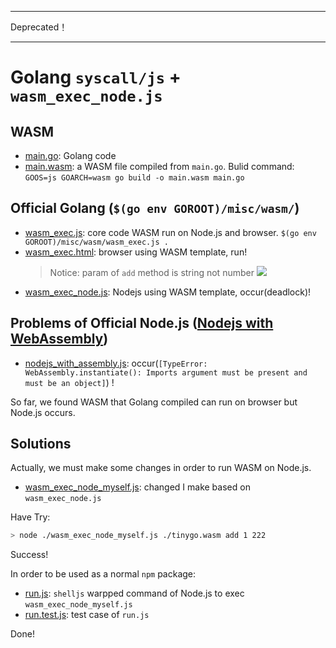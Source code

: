 --------------------------------

Deprecated！

--------------------------------

# Golang `syscall/js` + `wasm_exec_node.js`

## WASM

* [main.go](./main.go): Golang code
* [main.wasm](./main.wasm): a WASM file compiled from `main.go`. Bulid command: `GOOS=js GOARCH=wasm go build -o main.wasm main.go`

## Official Golang (`$(go env GOROOT)/misc/wasm/`)

* [wasm_exec.js](./wasm_exec.js): core code WASM run on Node.js and browser. `$(go env GOROOT)/misc/wasm/wasm_exec.js .`
* [wasm_exec.html](./wasm_exec.html):  browser using WASM template, run!
  > Notice: param of `add` method is string not number
  > ![](https://i.imgur.com/4qJ6g9a.png)
* [wasm_exec_node.js](./wasm_exec_node.js): Nodejs using WASM template, occur(deadlock)!

## Problems of Official Node.js ([Nodejs with WebAssembly](https://nodejs.dev/en/learn/nodejs-with-webassembly/))

* [nodejs_with_assembly.js](./nodejs_with_assembly.js): occur(`[TypeError: WebAssembly.instantiate(): Imports argument must be present and must be an object]`) !

So far, we found WASM that Golang compiled can run on browser but Node.js occurs.

## Solutions

Actually, we must make some changes in order to run WASM on Node.js.

* [wasm_exec_node_myself.js](./wasm_exec_node_myself.js): changed I make based on `wasm_exec_node.js`

Have Try:

```bash
> node ./wasm_exec_node_myself.js ./tinygo.wasm add 1 222
```

Success!

In order to be used as a normal `npm` package:

* [run.js](./run.js): `shelljs` warpped command of Node.js to exec `wasm_exec_node_myself.js`
* [run.test.js](./run.test.js): test case of `run.js`

Done!